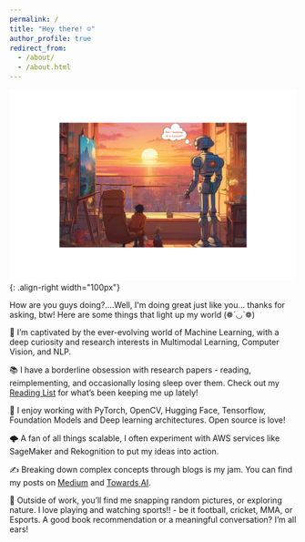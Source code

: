 ```yaml
---
permalink: /
title: "Hey there! ☺️"
author_profile: true
redirect_from: 
  - /about/
  - /about.html
---
```

![multimodality](robot.png){: .align-right width="100px"}

How are you guys doing?....Well, I'm doing great just like you... thanks for asking, btw! Here are some things that light up my world (❁´◡`❁)

🧠 I’m captivated by the ever-evolving world of Machine Learning, with a deep curiosity and research interests in Multimodal Learning, Computer Vision, and NLP.

📚 I have a borderline obsession with research papers - reading, reimplementing, and occasionally losing sleep over them. Check out my [Reading List](https://huggingface.co/collections/thubZ9/my-reading-list-677bbae8877a0efbab57392f) for what’s been keeping me up lately!

🔧 I enjoy working with PyTorch, OpenCV, Hugging Face, Tensorflow, Foundation Models and Deep learning architectures. Open source is love!

🌩️ A fan of all things scalable, I often experiment with AWS services like SageMaker and Rekognition to put my ideas into action.

✍️ Breaking down complex concepts through blogs is my jam. You can find my posts on [Medium](https://medium.com/@thube09) and [Towards AI](https://pub.towardsai.net/).

🌳 Outside of work, you’ll find me snapping random pictures, or exploring nature. I love playing and watching sports!! - be it football, cricket, MMA, or Esports. A good book recommendation or a meaningful conversation? I’m all ears!



